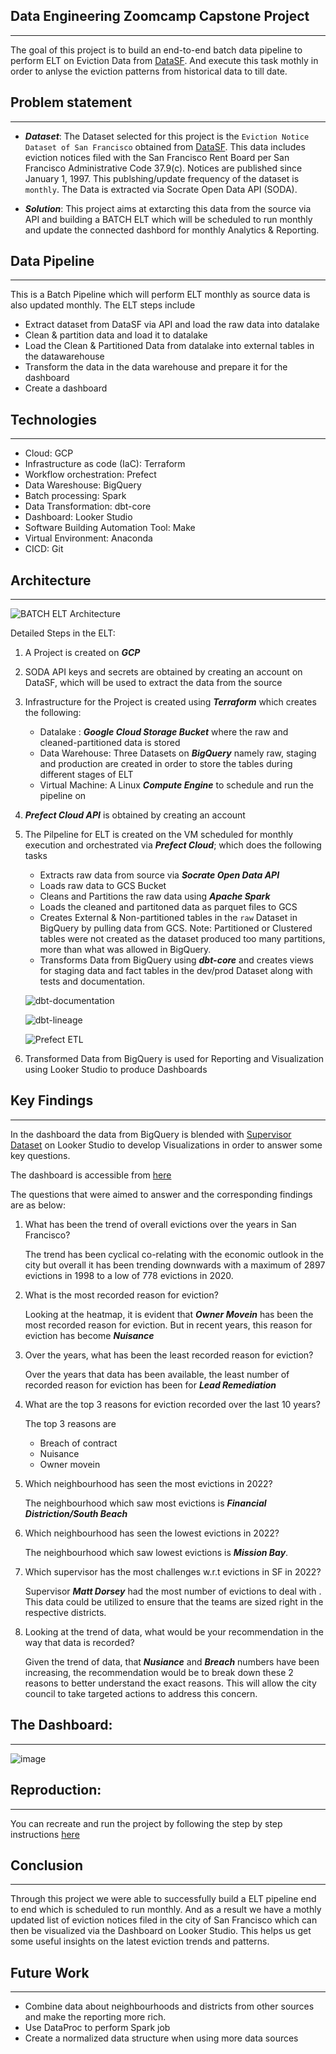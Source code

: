 ## Data Engineering Zoomcamp Capstone Project
---
The goal of this project is to build an end-to-end batch data pipeline to perform ELT on Eviction Data from [DataSF](https://data.sfgov.org/Housing-and-Buildings/Eviction-Notices/5cei-gny5). And execute this task mothly in order to anlyse the eviction patterns from historical data to till date.


## Problem statement
---
* ***Dataset***: 
    The Dataset selected for this project is the `Eviction Notice Dataset of San Francisco` obtained from [DataSF](https://data.sfgov.org/Housing-and-Buildings/Eviction-Notices/5cei-gny5). This data includes eviction notices filed with the San Francisco Rent Board per San Francisco Administrative Code 37.9(c). Notices are published since January 1, 1997. This publshing/update frequency of the dataset is `monthly`. The Data is extracted via Socrate Open Data API (SODA).

* ***Solution***:
    This project aims at extarcting this data from the source via API and building a BATCH ELT which will be scheduled to run monthly and update the connected dashbord for monthly Analytics & Reporting. 


## Data Pipeline 
---
This is a Batch Pipeline which will perform ELT monthly as source data is also updated monthly. The ELT steps include

* Extract dataset from DataSF via API and load the raw data into datalake
* Clean & partition data and load it to datalake 
* Load the Clean & Partitioned Data from datalake into external tables in the datawarehouse
* Transform the data in the data warehouse and prepare it for the dashboard
* Create a dashboard

## Technologies 
---
* Cloud: GCP
* Infrastructure as code (IaC): Terraform
* Workflow orchestration: Prefect
* Data Wareshouse: BigQuery
* Batch processing: Spark
* Data Transformation: dbt-core
* Dashboard: Looker Studio
* Software Building Automation Tool: Make
* Virtual Environment: Anaconda
* CICD: Git

## Architecture
---
![BATCH ELT Architecture](images/architecture.JPG)

Detailed Steps in the ELT:
1. A Project is created on ***GCP*** 
1. SODA API keys and secrets are obtained by creating an account on DataSF, which will be used to extract the data from the source
1. Infrastructure for the Project is created using ***Terraform*** which creates the following:
    * Datalake : ***Google Cloud Storage Bucket*** where the raw and cleaned-partitioned data is stored
    * Data Warehouse: Three Datasets on ***BigQuery*** namely raw, staging and production are created in order to store the tables during different stages of ELT
    * Virtual Machine: A Linux ***Compute Engine*** to schedule and run the pipeline on
1. ***Prefect Cloud API*** is obtained by creating an account
1. The Pilpeline for ELT is created on the VM scheduled for monthly execution and orchestrated via ***Prefect Cloud***; which does the following tasks
    * Extracts raw data from source via ***Socrate Open Data API***
    * Loads raw data to GCS Bucket
    * Cleans and Partitions the raw data using ***Apache Spark***
    * Loads the cleaned and partitoned data as parquet files to GCS
    * Creates External & Non-partitioned tables in the `raw` Dataset in BigQuery by pulling data from GCS. Note: Partitioned or Clustered tables were not created as the dataset produced too many partitions, more than what was allowed in BigQuery. 
    * Transforms Data from BigQuery using ***dbt-core*** and creates views for staging data and fact tables in the dev/prod Dataset along with tests and documentation.
    
    ![dbt-documentation](images/dbt_documentation.JPG)

    ![dbt-lineage](images/dbt_lineage_graph.JPG)

    ![Prefect ETL](images/prefect_flow.JPG)
1. Transformed Data from BigQuery is used for Reporting and Visualization using Looker Studio to produce Dashboards

## Key Findings
---
In the dashboard the data from BigQuery is blended with [Supervisor Dataset](https://data.sfgov.org/Geographic-Locations-and-Boundaries/Supervisor-Districts-2022-/f2zs-jevy/data?no_mobile=true) on Looker Studio to develop Visualizations in order to answer some key questions.

The dashboard is accessible from [here](https://lookerstudio.google.com/reporting/688e19ba-3476-45f2-9dba-94d813bb9328)

The questions that were aimed to answer and the corresponding findings are as below:

1. What has been the trend of overall evictions over the years in San Francisco?

    The trend has been cyclical co-relating with the economic outlook in the city but overall it has been trending downwards with a maximum of 2897 evictions in 1998 to a low of 778 evictions in 2020.

1. What is the most recorded reason for eviction? 

    Looking at the heatmap, it is evident that ***Owner Movein*** has been the most recorded reason for eviction. But in recent years, this reason for eviction has become ***Nuisance***

1. Over the years, what has been the least recorded reason for eviction?

    Over the years that data has been available, the least number of recorded reason for eviction has been for ***Lead Remediation*** 


1. What are the top 3 reasons for eviction recorded over the last 10 years?
    
    The top 3 reasons are 
    - Breach of contract
    - Nuisance 
    - Owner movein

1. Which neighbourhood has seen the most evictions in 2022?

    The neighbourhood which saw most evictions is ***Financial Distriction/South Beach***

1. Which neighbourhood has seen the lowest evictions in 2022?

    The neighbourhood which saw lowest evictions is ***Mission Bay***. 


1. Which supervisor has the most challenges w.r.t evictions in SF in 2022?
    
    Supervisor ***Matt Dorsey*** had the most number of evictions to deal with . This data could be utilized to ensure that the teams are sized right in the respective districts. 

1. Looking at the trend of data, what would be your recommendation in the way that data is recorded?
    
    Given the trend of data, that ***Nusiance*** and ***Breach*** numbers have been increasing, the recommendation would be to break down these 2 reasons to better understand the exact reasons. This will allow the city council to take targeted actions to address this concern. 


## The Dashboard: 
---

![image](images/report.JPG)

## Reproduction:
---
You can recreate and run the project by following the step by step instructions [here](ProjectReplication.md)

## Conclusion
---
Through this project we were able to successfully build a ELT pipeline end to end which is scheduled to run monthly. And as a result we have a mothly updated list of eviction notices filed in the city of San Francisco which can then be visualized via the Dashboard on Looker Studio. This helps us get some useful insights on the latest eviction trends and patterns.


## Future Work
---
- Combine data about neighbourhoods and districts from other sources and make the reporting more rich.
- Use DataProc to perform Spark job
- Create a normalized data structure when using more data sources